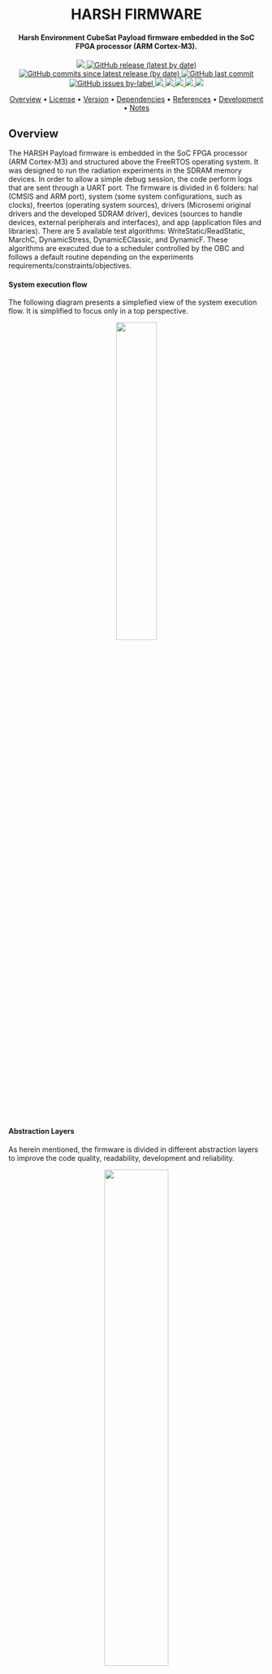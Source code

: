 <h1 align="center">
	<br>
	HARSH FIRMWARE
	<br>
</h1>

<h4 align="center">Harsh Environment CubeSat Payload firmware embedded in the SoC FPGA processor (ARM Cortex-M3).</h4>

<p align="center">
    <a href="https://github.com/spacelab-ufsc/spacelab#versioning">
        <img src="https://img.shields.io/badge/status-under%20testing-yellow?style=for-the-badge">
    </a>
    <a href="https://github.com/andrempmattos/harsh-payload/releases">
        <img alt="GitHub release (latest by date)" src="https://img.shields.io/github/v/release/andrempmattos/harsh-payload?style=for-the-badge">
    </a>
    <a href="https://github.com/andrempmattos/harsh-payload/releases">
		<img alt="GitHub commits since latest release (by date)" src="https://img.shields.io/github/commits-since/andrempmattos/harsh-payload/latest?style=for-the-badge">
	</a>
	<a href="https://github.com/andrempmattos/harsh-payload/commits/master">
		<img alt="GitHub last commit" src="https://img.shields.io/github/last-commit/andrempmattos/harsh-payload?style=for-the-badge">
	</a>
    <a href="">
    	<img alt="GitHub issues by-label" src="https://img.shields.io/github/issues/andrempmattos/harsh-payload/firmware?style=for-the-badge">
	</a>
    <a href="https://github.com/andrempmattos/harsh-payload/blob/master/firmware/main.c">
        <img src="https://img.shields.io/badge/language-C-green?style=for-the-badge">
    </a>
    <a href="">
		<img src="https://img.shields.io/badge/IDE%20tool-SoftConsole%20v6.0-yellow?style=for-the-badge">
	</a>
	<a href="">
		<img src="https://img.shields.io/badge/use-acedemic%20only-orange?style=for-the-badge">
	</a>
	<a href="">
		<img src="https://img.shields.io/badge/license-MIT-red?style=for-the-badge">
	</a>
	<a href="https://github.com/andrempmattos/harsh-payload/tree/master/documentation">
		<img src="https://img.shields.io/badge/for%20more-here-lightgray?style=for-the-badge">
	</a>
</p>

<p align="center">
  	<a href="#overview">Overview</a> •
  	<a href="#license">License</a> •
  	<a href="#version">Version</a> •
  	<a href="#dependencies">Dependencies</a> •
  	<a href="#references">References</a> •
  	<a href="#development">Development</a> •
  	<a href="#notes">Notes</a>
</p>

## Overview

The HARSH Payload firmware is embedded in the SoC FPGA processor (ARM Cortex-M3) and structured above the FreeRTOS operating system. It was designed to run the radiation experiments in the SDRAM memory devices. In order to allow a simple debug session, the code perform logs that are sent through a UART port. The firmware is divided in 6 folders: hal (CMSIS and ARM port), system (some system configurations, such as clocks), freertos (operating system sources), drivers (Microsemi original drivers and the developed SDRAM driver), devices (sources to handle devices, external peripherals and interfaces), and app (application files and libraries). There are 5 available test algorithms: WriteStatic/ReadStatic, MarchC, DynamicStress, DynamicEClassic, and DynamicF. These algorithms are executed due to a scheduler controlled by the OBC and follows a default routine depending on the experiments requirements/constraints/objectives.

#### System execution flow
The following diagram presents a simplefied view of the system execution flow. It is simplified to focus only in a top perspective.

<p align="center">
	<img width="40%" src="https://github.com/andrempmattos/harsh-payload/blob/master/documentation/diagrams/system_flow.png">
</p> 

#### Abstraction Layers
As herein mentioned, the firmware is divided in different abstraction layers to improve the code quality, readability, development and reliability.

<p align="center">
	<img width="50%" src="https://github.com/andrempmattos/harsh-payload/blob/master/documentation/diagrams/abstraction_layers.png">
</p> 

#### System architecture
This diagram presents the operating system abstractions and structures: tasks, queues, semaphores and interruptions. Also, it is provided related info, such as: task priority and queue depth. 

<p align="center">
	<img width="70%" src="https://github.com/andrempmattos/harsh-payload/blob/master/documentation/diagrams/system_architecture.png">
</p> 

#### Experiment architecture
This diagram presents the experiment execution scheme, which is composed of different system tasks and queues. For more information refer to the documentation.
<p align="center">
	<img width="60%" src="https://github.com/andrempmattos/harsh-payload/blob/master/documentation/diagrams/experiment_architecture.png">
</p> 


## License
The developed firmware is under MIT license. 

## Version
	- Under development: v0.1.0
	- Expected final release: v1.0.0

## Dependencies
	- FreeRTOS v9.0.0
	- CMSIS (sources provided by Microsemi Libero v11.8)
	- Hardware abstraction layers and drivers (sources provided by Microsemi Libero v11.8)
	- FSP v0.2.0 (FloripaSat Protocol provided by SpaceLab)

## References
	- FreeRTOS v9.0.0 - "CORTEX_SmartFusion2_M2S050_SoftConsole" port demo
	- [OBDH2](https://github.com/spacelab-ufsc/obdh2) (On-Board Data Handling 2.0) - SpaceLab UFSC 

## Development
#### Toolchain setup:
	- [Optional] Install Libero v11.7
	- Install SoftConsole v6.0
	- Install PuTTY or any similar serial monitor

#### Compiling and building: [[Tutorial]](https://github.com/tstana/M2S010-MKR-KIT_FirstProj/wiki)
	- Import this folder (firmware) to SoftConsole in the default settings
	- In Project > Properties > C/C++ Build > Environment, add "SC_INSTALL_DIR" variable with the SoftConsole folder
	- In Project > Properties > C/C++ Build > Settings > Tool Settings tab 
		> GNU ARM Cross C Linker > General, add Script files (-T), add 
			../firmware/CMSIS/startup_gcc/debug-in-microsemi-smartfusion2-envm.ld
		> GNU ARM Cross C Compiler > Miscellaneous > Other compiler flags field, add
			--specs=cmsis.specs
		> GNU ARM Cross C Compiler > Includes > Include paths (-I), add 
			../hal
			../hal/arm_cmsis
			../hal/arm_cmsis/startup_gcc
			../hal/arm_port
			../hal/arm_port/CortexM3
			../freertos
			../freertos/include
			../freertos/portable/MemMang
			../freertos/portable/GCC/ARM_CM3
			../system
			../../firmware
	- Apply, close, and build

#### Debugging
	- In Run > Debug Configurations > GDB OpenOCD Debugging 
		> Main tab > Project, name the new configuration
		> Main tab > C/C++ Application, add Debug/firmware.elf
		> Debugger tab > Config options, add 
			--command "set DEVICE M2S010" --file board/microsemi-cortex-m3.cfg
		> Startup tab > Run/Restart Commands, disable the "Pre-run/Restart reset" tick-box
	- Apply and debug

> Alternatively, it is possible to use the UART port for debugging, refer to the documentation.

## Notes
Under Development!



